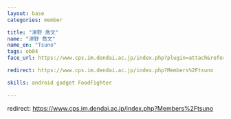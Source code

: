 ```yaml
---
layout: base
categories: member

title: "津野 喬文"
name: "津野 喬文"
name_en: "Tsuno"
tags: ob04
face_url: https://www.cps.im.dendai.ac.jp/index.php?plugin=attach&refer=Members&openfile=nowprinting.png

redirect: https://www.cps.im.dendai.ac.jp/index.php?Members%2Ftsuno

skills: android gadget FoodFighter

---
```


redirect: https://www.cps.im.dendai.ac.jp/index.php?Members%2Ftsuno
